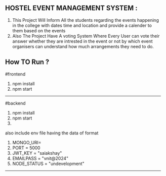 HOSTEL EVENT MANAGEMENT SYSTEM :
-------------------------------------------------------------------------------------------------------------------------------------------------------------
1. This Project Will Inform All the students regarding the events happening in the college with dates time and location and provide a calender to them based on the events 
2. Also The Project Have A voting System Where Every User can vote their answer whether they are intrested in the event or not by which event organisers can understand how much arrangements they need to do.


How TO Run ?
--------------------------------------------------------------------------------------------------------------------
#frontend

1. npm install
2. npm start
----------------------------------------------------------------------------------------------------------------------
#backend

1. npm install
2. npm start
3. 
also include env file having the data of format

1. MONGO_URI=
2. PORT = 5000
3. JWT_KEY = "saiakshay"
4. EMAILPASS = "vnit@2024"
5. NODE_STATUS = "undevelopment"

-------------------------------------------------------------------------------------------------------------------


